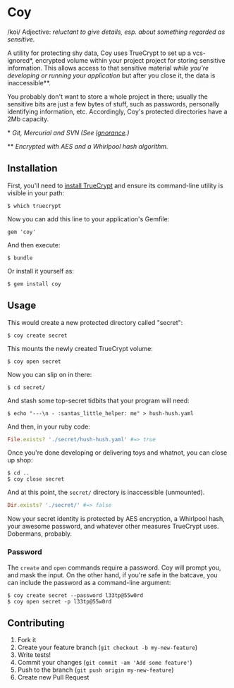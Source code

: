 # Coy

/koi/ Adjective: *reluctant to give details, esp. about something regarded as
sensitive.*

A utility for protecting shy data, Coy uses TrueCrypt to set up a vcs-ignored\*,
encrypted volume within your project project for storing sensitive
information.  This allows access to that sensitive material _while
you're developing or running your application_ but after you close it,
the data is inaccessible\*\*.

You probably don't want to store a whole project in there; usually the
sensitive bits are just a few bytes of stuff, such as passwords, personally
identifying information, etc.  Accordingly, Coy's protected directories have
a 2Mb capacity.

\* _Git, Mercurial and SVN (See [Ignorance](http://github.com/joelhelbling/ignorance).)_

\*\* _Encrypted with AES and a Whirlpool hash algorithm._

## Installation

First, you'll need to [install TrueCrypt](http://www.truecrypt.org/downloads) and ensure
its command-line utility is visible in your path:

    $ which truecrypt

Now you can add this line to your application's Gemfile:

    gem 'coy'

And then execute:

    $ bundle

Or install it yourself as:

    $ gem install coy


## Usage

This would create a new protected directory called "secret":

    $ coy create secret

This mounts the newly created TrueCrypt volume:

    $ coy open secret

Now you can slip on in there:

    $ cd secret/

And stash some top-secret tidbits that your program will need:

    $ echo "---\n - :santas_little_helper: me" > hush-hush.yaml

And then, in your ruby code:

```ruby
File.exists? './secret/hush-hush.yaml' #=> true
```

Once you're done developing or delivering toys and whatnot, you can
close up shop:

```
$ cd ..
$ coy close secret
```

And at this point, the `secret/` directory is inaccessible (unmounted).

```ruby
Dir.exists? './secret/' #=> false
```

Now your secret identity is protected by AES encryption, a Whirlpool hash,
your awesome password, and whatever other measures TrueCrypt uses.  Dobermans,
probably.

### Password

The `create` and `open` commands require a password.  Coy will prompt you,
and mask the input.  On the other hand, if you're safe in the batcave, you
can include the password as a command-line argument:

    $ coy create secret --password l33tp@55w0rd
    $ coy open secret -p l33tp@55w0rd

## Contributing

1. Fork it
2. Create your feature branch (`git checkout -b my-new-feature`)
3. Write tests!
4. Commit your changes (`git commit -am 'Add some feature'`)
5. Push to the branch (`git push origin my-new-feature`)
6. Create new Pull Request

